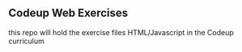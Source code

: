 ## Codeup Web Exercises
this repo will hold the exercise files HTML/Javascript in the Codeup curriculum

